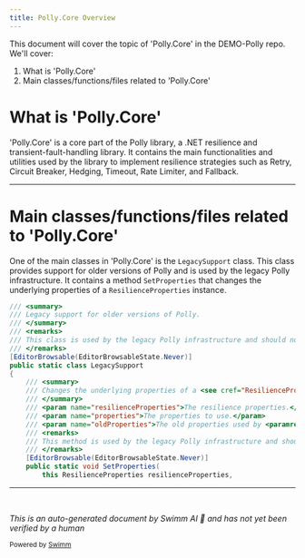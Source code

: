 ```yaml
---
title: Polly.Core Overview
---
```

This document will cover the topic of 'Polly.Core' in the DEMO-Polly repo. We'll cover:

1. What is 'Polly.Core'
2. Main classes/functions/files related to 'Polly.Core'

# What is 'Polly.Core'

'Polly.Core' is a core part of the Polly library, a .NET resilience and transient-fault-handling library. It contains the main functionalities and utilities used by the library to implement resilience strategies such as Retry, Circuit Breaker, Hedging, Timeout, Rate Limiter, and Fallback.

<SwmSnippet path="/src/Polly.Core/LegacySupport.cs" line="5">

---

# Main classes/functions/files related to 'Polly.Core'

One of the main classes in 'Polly.Core' is the `LegacySupport` class. This class provides support for older versions of Polly and is used by the legacy Polly infrastructure. It contains a method `SetProperties` that changes the underlying properties of a `ResilienceProperties` instance.

```c#
/// <summary>
/// Legacy support for older versions of Polly.
/// </summary>
/// <remarks>
/// This class is used by the legacy Polly infrastructure and should not be used directly by user code.
/// </remarks>
[EditorBrowsable(EditorBrowsableState.Never)]
public static class LegacySupport
{
    /// <summary>
    /// Changes the underlying properties of a <see cref="ResilienceProperties"/> instance.
    /// </summary>
    /// <param name="resilienceProperties">The resilience properties.</param>
    /// <param name="properties">The properties to use.</param>
    /// <param name="oldProperties">The old properties used by <paramref name="resilienceProperties"/>.</param>
    /// <remarks>
    /// This method is used by the legacy Polly infrastructure and should not be used directly by user code.
    /// </remarks>
    [EditorBrowsable(EditorBrowsableState.Never)]
    public static void SetProperties(
        this ResilienceProperties resilienceProperties,
```

---

</SwmSnippet>

&nbsp;

*This is an auto-generated document by Swimm AI 🌊 and has not yet been verified by a human*

<SwmMeta version="3.0.0" repo-id="Z2l0aHViJTNBJTNBREVNTy1Qb2xseSUzQSUzQXN3aW1taW8=" repo-name="DEMO-Polly"><sup>Powered by [Swimm](/)</sup></SwmMeta>
